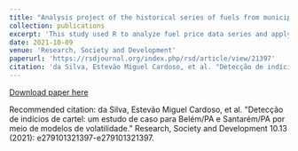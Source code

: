 ```yaml
---
title: "Analysis project of the historical series of fuels from municipalities in the state of Pará using ARCH and GARCH models"
collection: publications
excerpt: 'This study used R to analyze fuel price data series and apply ARCH and GARCH family forecast models. In it, we model the series using analysis of variance models to understand the behavior of the errors. The main objective of the project is to understand if there are signs of cartel in the behavior of the series either in the variance or in the mean of the series.'
date: 2021-10-09
venue: 'Research, Society and Development'
paperurl: 'https://rsdjournal.org/index.php/rsd/article/view/21397'
citation: 'da Silva, Estevão Miguel Cardoso, et al. "Detecção de indícios de cartel: um estudo de caso para Belém/PA e Santarém/PA por meio de modelos de volatilidade." Research, Society and Development 10.13 (2021): e279101321397-e279101321397.'
---
```


[Download paper here](https://drive.google.com/file/d/1aJ1a9M0MuyKN60rf-B_tBcIkfe1j-TSY/view?usp=sharing)

Recommended citation: da Silva, Estevão Miguel Cardoso, et al. "Detecção de indícios de cartel: um estudo de caso para Belém/PA e Santarém/PA por meio de modelos de volatilidade." Research, Society and Development 10.13 (2021): e279101321397-e279101321397.
